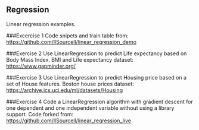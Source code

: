## Regression
Linear regression examples.

###Excercise 1
    Code snipets and train table from: https://github.com/llSourcell/linear_regression_demo

###Exercise 2
    Use LinearRegression to predict Life expectancy based on Body Mass Index.
    BMI and Life expectancy dataset: https://www.gapminder.org/

###Exercise 3
    Use LinearRegression to predict Housing price based on a set of House features.
    Boston house prices dataset: https://archive.ics.uci.edu/ml/datasets/Housing

###Exercise 4
    Code a LinearRegression algorithm with gradient descent for one dependent and one independent variable without using a library support.
    Code forked from: https://github.com/llSourcell/linear_regression_live

